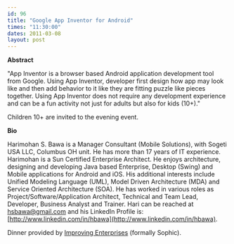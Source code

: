 ```yaml
---
id: 96
title: "Google App Inventor for Android"
times: "11:30:00"
dates: 2011-03-08
layout: post
---
```

 **Abstract**

"App Inventor is a browser based Android application development tool from Google. Using App Inventor, developer first design how app may look like and then add behavior to it like they are fitting puzzle like pieces together. Using App Inventor does not require any development experience and can be a fun activity not just for adults but also for kids (10+)."

Children 10+ are invited to the evening event.

**Bio**

Harimohan S. Bawa is a Manager Consultant (Mobile Solutions), with Sogeti USA LLC, Columbus OH unit. He has more than 17 years of IT experience. Harimohan is a Sun Certified Enterprise Architect. He enjoys architecture, designing and developing Java based Enterprise, Desktop (Swing) and Mobile applications for Android and iOS. His additional interests include Unified Modeling Language (UML), Model Driven Architecture (MDA) and Service Oriented Architecture (SOA). He has worked in various roles as Project/Software/Application Architect, Technical and Team Lead, Developer, Business Analyst and Trainer. Hari can be reached at hsbawa@gmail.com and his LinkedIn Profile is: [http://www.linkedin.com/in/hbawa](http://www.linkedin.com/in/hbawa).

Dinner provided by [Improving Enterprises](http://www.improvingenterprises.com) (formally Sophic).

